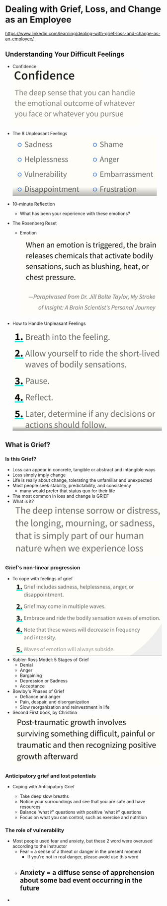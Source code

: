 # Dealing with Grief, Loss, and Change as an Employee    

https://www.linkedin.com/learning/dealing-with-grief-loss-and-change-as-an-employee/



## Understanding Your Difficult Feelings

- Confidence
  ![image-20210427115021073](img/dealing_with_grief_loss_change_as_employee/image-20210427115021073.png)

- The 8 Unpleasant Feelings
  ![image-20210427115325799](img/dealing_with_grief_loss_change_as_employee/image-20210427115325799.png)

- 10-minute Reflection

  - What has been your experience with these emotions?

- The Rosenberg Reset

  - Emotion
    ![image-20210427115728135](img/dealing_with_grief_loss_change_as_employee/image-20210427115728135.png)

- How to Handle Unpleasant Feelings

  ![image-20210427115948212](img/dealing_with_grief_loss_change_as_employee/image-20210427115948212.png)



## What is Grief?

### Is this Grief?

- Loss can appear in concrete, tangible or abstract and intangible ways
- Loss simply imply change
- Life is really about change, tolerating the unfamiliar and unexpected
- Most people seek stability, predictability, and consistency
  - many would prefer that status quo for their life
- The most common in loss and change is GRIEF
- What is it?
  ![image-20210427150708820](img/dealing_with_grief_loss_change_as_employee/image-20210427150708820.png)



### Grief's non-linear progression

- To cope with feelings of grief
  ![image-20210427150921435](img/dealing_with_grief_loss_change_as_employee/image-20210427150921435.png)
- Kubler-Ross Model: 5 Stages of Grief
  - Denial
  - Anger
  - Bargaining
  - Depression or Sadness
  - Acceptance
- Bowlby's Phases of Grief
  - Defiance and anger
  - Pain, despair, and disorganization
  - Slow reorganization and reinvestment in life
- Second First book, by Christina
  ![image-20210427151133424](img/dealing_with_grief_loss_change_as_employee/image-20210427151133424.png)



### Anticipatory grief and lost potentials

- Coping with Anticipatory Grief

  - Take deep slow breaths
  - Notice your surroundings and see that you are safe and have resources
  - Balance 'what if' questions with positive 'what if' questions
  - Focus on what you can control, such as exercise and nutrition

  

### The role of vulnerability

- Most people used fear and anxiety, but these 2 word were overused according to the instructor
  - Fear = a sense of a threat or danger in the present moment
    - If you're not in real danger, please avoid use this word
  - Anxiety = a diffuse sense of apprehension about some bad event occurring in the future
    - 
- 

